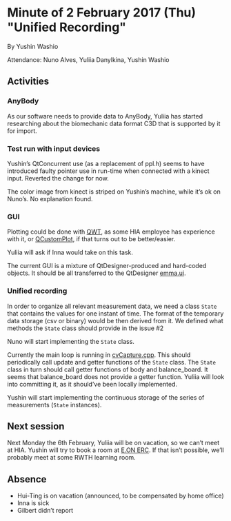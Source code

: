 # Minute of 2 February 2017 (Thu) "Unified Recording"

By Yushin Washio

Attendance: Nuno Alves, Yuliia Danylkina, Yushin Washio

## Activities

### AnyBody

As our software needs to provide data to AnyBody, Yuliia has started researching about the biomechanic data format C3D that is supported by it for import.

### Test run with input devices

Yushin’s QtConcurrent use (as a replacement of ppl.h) seems to have introduced faulty pointer use in run-time when connected with a kinect input. Reverted the change for now.

The color image from kinect is striped on Yushin’s machine, while it’s ok on Nuno’s. No explanation found.

### GUI

Plotting could be done with [QWT](http://qwt.sourceforge.net/index.html), as some HIA employee has experience with it, or [QCustomPlot](http://www.qcustomplot.com/documentation/), if that turns out to be better/easier.

Yuliia will ask if Inna would take on this task.

The current GUI is a mixture of QtDesigner-produced and hard-coded objects. It should be all transferred to the QtDesigner [emma.ui](/EMMA/EMMA/emma.ui).

### Unified recording

In order to organize all relevant measurement data, we need a class `State` that contains the values for one instant of time. The format of the temporary data storage (csv or binary) would be then derived from it. We defined what methods the `State` class should provide in the issue #2

Nuno will start implementing the `State` class.

Currently the main loop is running in [cvCapture.cpp](../EMMA/EMMA/body/cvCapture.cpp). This should periodically call update and getter functions of the `State` class. The `State` class in turn should call getter functions of body and balance_board. It seems that balance_board does not provide a getter function. Yuliia will look into committing it, as it should’ve been locally implemented.

Yushin will start implementing the continuous storage of the series of measurements (`State` instances).

## Next session

Next Monday the 6th February, Yuliia will be on vacation, so we can’t meet at HIA. Yushin will try to book a room at [E.ON ERC](http://www.eonerc.rwth-aachen.de/cms/E-ON-ERC/Footer/Service/~dmwt/Kontakt-und-Lageplaene/lidx/1/). If that isn’t possible, we’ll probably meet at some RWTH learning room.

## Absence

* Hui-Ting is on vacation (announced, to be compensated by home office)
* Inna is sick
* Gilbert didn’t report
